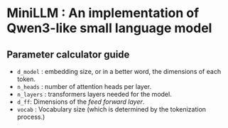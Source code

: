 # MiniLLM : An implementation of Qwen3-like small language model

## Parameter calculator guide 

* `d_model` : embedding size, or in a better word, the dimensions of each token.
* `n_heads` : number of attention heads per layer.
* `n_layers` : transformers layers needed for the model. 
* `d_ff`: Dimensions of the _feed forward layer_.
* `vocab` : Vocabulary size (which is determined by the tokenization process.)